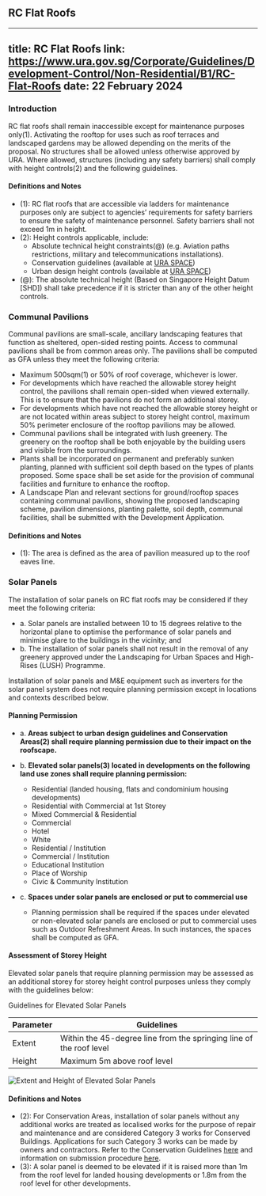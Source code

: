 
## RC Flat Roofs
---
title: RC Flat Roofs
link: https://www.ura.gov.sg/Corporate/Guidelines/Development-Control/Non-Residential/B1/RC-Flat-Roofs
date: 22 February 2024
---

### Introduction

RC flat roofs shall remain inaccessible except for maintenance purposes only(1). Activating the rooftop for uses such as roof terraces and landscaped gardens may be allowed depending on the merits of the proposal. No structures shall be allowed unless otherwise approved by URA. Where allowed, structures (including any safety barriers) shall comply with height controls(2) and the following guidelines.

#### Definitions and Notes

- (1): RC flat roofs that are accessible via ladders for maintenance purposes only are subject to agencies’ requirements for safety barriers to ensure the safety of maintenance personnel. Safety barriers shall not exceed 1m in height.
- (2): Height controls applicable, include:
  - Absolute technical height constraints(@) (e.g. Aviation paths restrictions, military and telecommunications installations).
  - Conservation guidelines (available at [URA SPACE](https://www.ura.gov.sg/maps/?service=STB))
  - Urban design height controls (available at [URA SPACE](https://www.ura.gov.sg/maps/?service=STB))
- (@): The absolute technical height (Based on Singapore Height Datum [SHD]) shall take precedence if it is stricter than any of the other height controls.

### Communal Pavilions

Communal pavilions are small-scale, ancillary landscaping features that function as sheltered, open-sided resting points. Access to communal pavilions shall be from common areas only. The pavilions shall be computed as GFA unless they meet the following criteria:

- Maximum 500sqm(1) or 50% of roof coverage, whichever is lower.
- For developments which have reached the allowable storey height control, the pavilions shall remain open-sided when viewed externally. This is to ensure that the pavilions do not form an additional storey.
- For developments which have not reached the allowable storey height or are not located within areas subject to storey height control, maximum 50% perimeter enclosure of the rooftop pavilions may be allowed.
- Communal pavilions shall be integrated with lush greenery. The greenery on the rooftop shall be both enjoyable by the building users and visible from the surroundings.
- Plants shall be incorporated on permanent and preferably sunken planting, planned with sufficient soil depth based on the types of plants proposed. Some space shall be set aside for the provision of communal facilities and furniture to enhance the rooftop.
- A Landscape Plan and relevant sections for ground/rooftop spaces containing communal pavilions, showing the proposed landscaping scheme, pavilion dimensions, planting palette, soil depth, communal facilities, shall be submitted with the Development Application.

#### Definitions and Notes

- (1): The area is defined as the area of pavilion measured up to the roof eaves line.

### Solar Panels

The installation of solar panels on RC flat roofs may be considered if they meet the following criteria:

- a. Solar panels are installed between 10 to 15 degrees relative to the horizontal plane to optimise the performance of solar panels and minimise glare to the buildings in the vicinity; and
- b. The installation of solar panels shall not result in the removal of any greenery approved under the Landscaping for Urban Spaces and High-Rises (LUSH) Programme.

Installation of solar panels and M&E equipment such as inverters for the solar panel system does not require planning permission except in locations and contexts described below.

#### Planning Permission

- a. **Areas subject to urban design guidelines and Conservation Areas(2) shall require planning permission due to their impact on the roofscape.**

- b. **Elevated solar panels(3) located in developments on the following land use zones shall require planning permission:**

  - Residential (landed housing, flats and condominium housing developments)
  - Residential with Commercial at 1st Storey
  - Mixed Commercial & Residential
  - Commercial
  - Hotel
  - White
  - Residential / Institution
  - Commercial / Institution
  - Educational Institution
  - Place of Worship
  - Civic & Community Institution

- c. **Spaces under solar panels are enclosed or put to commercial use**
  - Planning permission shall be required if the spaces under elevated or non-elevated solar panels are enclosed or put to commercial uses such as Outdoor Refreshment Areas. In such instances, the spaces shall be computed as GFA.

#### Assessment of Storey Height

Elevated solar panels that require planning permission may be assessed as an additional storey for storey height control purposes unless they comply with the guidelines below:

Guidelines for Elevated Solar Panels

| **Parameter** | **Guidelines**                                                      |
| ------------- | ------------------------------------------------------------------- |
| Extent        | Within the 45-degree line from the springing line of the roof level |
| Height        | Maximum 5m above roof level                                         |

![Extent and Height of Elevated Solar Panels](https://www.ura.gov.sg/-/media/Corporate/Guidelines/Development-control/GFA/GFA54_Solar_Panels_Buildings.jpg?h=100%25&w=100%25)

#### Definitions and Notes

- (2): For Conservation Areas, installation of solar panels without any additional works are treated as localised works for the purpose of repair and maintenance and are considered Category 3 works for Conserved Buildings. Applications for such Category 3 works can be made by owners and contractors. Refer to the Conservation Guidelines [here](https://www.ura.gov.sg/Corporate/Guidelines/Conservation) and information on submission procedure [here](https://www.ura.gov.sg/Corporate/Guidelines/Conservation/Additions-Alterations/Types-Works).
- (3): A solar panel is deemed to be elevated if it is raised more than 1m from the roof level for landed housing developments or 1.8m from the roof level for other developments.
